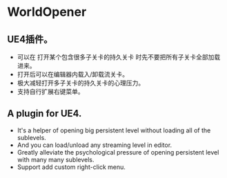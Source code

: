 # WorldOpener

## UE4插件。
- 可以在 打开某个包含很多子关卡的持久关卡 时先不要把所有子关卡全部加载进来。
- 打开后可以在编辑器内载入/卸载流关卡。
- 极大减轻打开多子关卡的持久关卡的心理压力。
- 支持自行扩展右键菜单。

## A plugin for UE4.
- It's a helper of opening big persistent level without loading all of the sublevels.
- And you can load/unload any streaming level in editor.
- Greatly alleviate the psychological pressure of opening persistent level with many many sublevels.
- Support add custom right-click menu.
